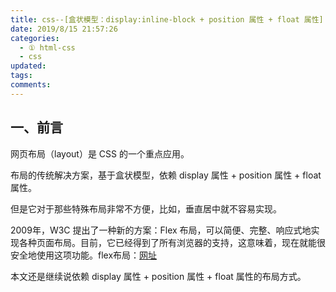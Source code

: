 ```yaml
---
title: css--[盒状模型：display:inline-block + position 属性 + float 属性]
date: 2019/8/15 21:57:26
categories:
  - ① html-css
  - css
updated:
tags:
comments:
---
```

## 一、前言

网页布局（layout）是 CSS 的一个重点应用。

布局的传统解决方案，基于盒状模型，依赖 display 属性 + position 属性 + float 属性。

但是它对于那些特殊布局非常不方便，比如，垂直居中就不容易实现。

2009年，W3C 提出了一种新的方案：Flex 布局，可以简便、完整、响应式地实现各种页面布局。目前，它已经得到了所有浏览器的支持，这意味着，现在就能很安全地使用这项功能。flex布局：[网址](https://liuxmoo.com/2018/08/17/2.2.1-css3-flex/)

本文还是继续说依赖 display 属性 + position 属性 + float 属性的布局方式。